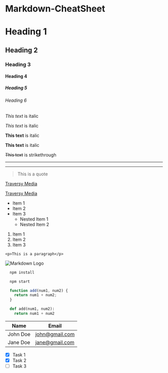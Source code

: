 # Markdown-CheatSheet

<!-- Headings -->
# Heading 1
## Heading 2
### Heading 3
#### Heading 4
##### Heading 5
###### Heading 6

<!-- Italics -->
*This text* is italic

_This text_ is italic

<!-- Strong -->
**This text** is italic

__This text__ is italic

<!-- Strikethrough -->
~~This text~~ is strikethrough

<!-- Horizontal Rule -->

---
___

<!-- Blockquote -->
> This is a quote

<!-- Links -->
[Traversy Media](http://www.traversymedia.com)

[Traversy Media](http://www.traversymedia.com "Traversy Media")

<!-- UL -->
* Item 1
* Item 2
* Item 3
  * Nested Item 1
  * Nested Item 2

<!-- OL -->
1. Item 1
1. Item 2
1. Item 3

<!-- Inline Code Block -->
`<p>This is a paragraph</p>`

<!-- Images -->
![Markdown Logo](https://markdown-here.com/img/icon256.png)

<!-- Github Markdown -->

<!-- Code Blocks -->
```bash
  npm install

  npm start
```

```javascript
  function add(num1, num2) {
    return num1 + num2;
  }
```

```python
  def add(num1, num2):
    return num1 + num2
```

<!-- Tables -->
| Name     | Email          |
| -------- | -------------- |
| John Doe | john@gmail.com |
| Jane Doe | jane@gmail.com |

<!-- Task List -->
* [x] Task 1
* [x] Task 2
* [ ] Task 3
